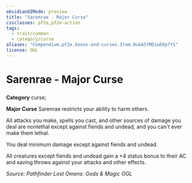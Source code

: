 ```yaml
---
obsidianUIMode: preview
title: "Sarenrae - Major Curse"
cssclasses: pf2e,pf2e-action
tags:
  - trait/common
  - category/curse
aliases: "Compendium.pf2e.boons-and-curses.Item.DuGA57MDiwEKp7Y1"
license: OGL
---
```

# Sarenrae - Major Curse

### 

**Category** curse; 




**Major Curse** Sarenrae restricts your ability to harm others.

All attacks you make, spells you cast, and other sources of damage you deal are nonlethal except against fiends and undead, and you can't ever make them lethal.

You deal minimum damage except against fiends and undead.

All creatures except fiends and undead gain a +4 status bonus to their AC and saving throws against your attacks and other effects.

*Source: Pathfinder Lost Omens: Gods & Magic*
*OGL*